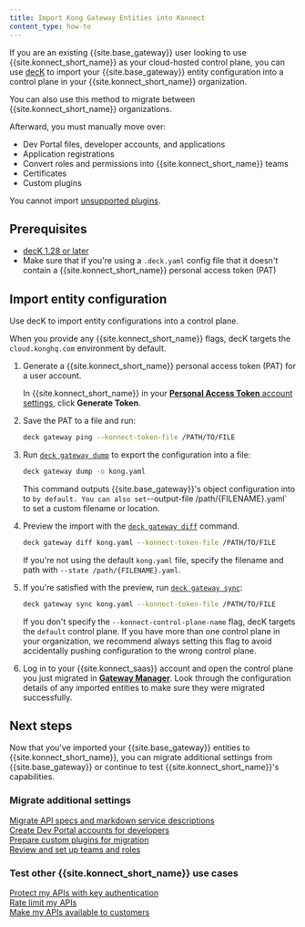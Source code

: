 ```yaml
---
title: Import Kong Gateway Entities into Konnect
content_type: how-to
---
```


If you are an existing {{site.base_gateway}} user looking to use {{site.konnect_short_name}}
as your cloud-hosted control plane, you can use [decK](/deck/) to import your
{{site.base_gateway}} entity configuration into a control plane in your
{{site.konnect_short_name}} organization.

You can also use this method to migrate between {{site.konnect_short_name}} organizations.

Afterward, you must manually move over:
* Dev Portal files, developer accounts, and applications
* Application registrations
* Convert roles and permissions into {{site.konnect_short_name}} teams
* Certificates
* Custom plugins

You cannot import [unsupported plugins](/konnect/servicehub/plugins/#plugin-limitations).

## Prerequisites

* [decK 1.28 or later](/deck/latest/installation/)
* Make sure that if you're using a `.deck.yaml` config file that it doesn't contain a {{site.konnect_short_name}} personal access token (PAT)

## Import entity configuration

Use decK to import entity configurations into a control plane.

When you provide any {{site.konnect_short_name}} flags, decK targets the `cloud.konghq.com` environment by default.

1. Generate a {{site.konnect_short_name}} personal access token (PAT) for a user account.
  
    In {{site.konnect_short_name}} in your [**Personal Access Token** account settings](https://cloud.konghq.com/global/account/tokens), click **Generate Token**.

1. Save the PAT to a file and run: 

    ```sh
    deck gateway ping --konnect-token-file /PATH/TO/FILE
    ```

1. Run [`deck gateway dump`](/deck/latest/reference/deck_gateway_dump/) to export the configuration into a file:

    ```sh
    deck gateway dump -o kong.yaml
    ```

    This command outputs {{site.base_gateway}}'s object configuration into
    to ` by default. You can also set `--output-file /path/{FILENAME}.yaml`
    to set a custom filename or location.

1. Preview the import with the [`deck gateway diff`](/deck/latest/reference/deck_gateway_diff/)
command.

    ```sh
    deck gateway diff kong.yaml --konnect-token-file /PATH/TO/FILE
    ```

    If you're not using the default `kong.yaml` file, specify the filename and
    path with `--state /path/{FILENAME}.yaml`.

1. If you're satisfied with the preview, run [`deck gateway sync`](/deck/latest/reference/deck_gateway_sync/):

    ```sh
    deck gateway sync kong.yaml --konnect-token-file /PATH/TO/FILE
    ```

    If you don't specify the `--konnect-control-plane-name` flag, decK targets the
    `default` control plane. If you have more than one control plane in your
    organization, we recommend always setting this flag to avoid accidentally
    pushing configuration to the wrong control plane.

1. Log in to your {{site.konnect_saas}} account and open the control plane you just migrated in [**Gateway Manager**](https://cloud.konghq.com/gateway-manager/). Look through the configuration details of any imported entities to make sure
they were migrated successfully.

## Next steps

Now that you've imported your {{site.base_gateway}} entities to {{site.konnect_short_name}}, you can migrate additional settings from {{site.base_gateway}} or continue to test {{site.konnect_short_name}}'s capabilities.

### Migrate additional settings

<div class="docs-grid-install max-4" >

  <a href="/konnect/api-products/service-documentation/" class="docs-grid-install-block no-description" style="min-height:150px">
    <img class="install-icon no-image-expand" src="/assets/images/icons/brand-icons/icn-upload.svg" alt="">
    <div class="install-text">Migrate API specs and markdown service descriptions</div>
  </a>

  <a href="/konnect/dev-portal/dev-reg/" class="docs-grid-install-block no-description" style="min-height:150px">
    <img class="install-icon no-image-expand" src="/assets/images/icons/brand-icons/icn-customers.svg" alt="">
    <div class="install-text">Create Dev Portal accounts for developers</div>
  </a>

  <a href="/konnect/gateway-manager/plugins/#custom-plugins" class="docs-grid-install-block no-description" style="min-height:150px">
    <img class="install-icon no-image-expand" src="/assets/images/icons/brand-icons/icn-extensibility.svg" alt="">
    <div class="install-text">Prepare custom plugins for migration</div>
  </a>

  <a href="/konnect/org-management/teams-and-roles/" class="docs-grid-install-block no-description" style="min-height:150px">
    <img class="install-icon no-image-expand" src="/assets/images/icons/brand-icons/icn-teams.svg" alt="">
    <div class="install-text">Review and set up teams and roles</div>
  </a>

</div>

### Test other {{site.konnect_short_name}} use cases

<div class="docs-grid-install max-3">

  <a href="/hub/kong-inc/key-auth/how-to/basic-example/?tab=konnect-api" class="docs-grid-install-block no-description" style="min-height:150px">
    <img class="install-icon no-image-expand" src="/assets/images/icons/brand-icons/icn-key-auth.png" alt="" style="max-height:50px">
    <div class="install-text">Protect my APIs with key authentication</div>
  </a>

  <a href="/hub/kong-inc/rate-limiting/?tab=konnect-api" class="docs-grid-install-block no-description" style="min-height:150px">
    <img class="install-icon no-image-expand" src="/assets/images/icons/brand-icons/icn-rl.png" alt="" style="max-height:50px">
    <div class="install-text">Rate limit my APIs</div>
  </a>

  <a href="/konnect/dev-portal/applications/enable-app-reg/" class="docs-grid-install-block no-description" style="min-height:150px">
    <img class="install-icon no-image-expand" src="/assets/images/icons/brand-icons/icn-operation.svg" alt="">
    <div class="install-text">Make my APIs available to customers</div>
  </a>

</div>